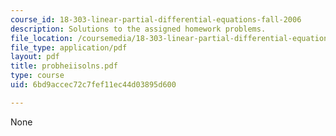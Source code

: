 ```yaml
---
course_id: 18-303-linear-partial-differential-equations-fall-2006
description: Solutions to the assigned homework problems.
file_location: /coursemedia/18-303-linear-partial-differential-equations-fall-2006/6bd9accec72c7fef11ec44d03895d600_probheiisolns.pdf
file_type: application/pdf
layout: pdf
title: probheiisolns.pdf
type: course
uid: 6bd9accec72c7fef11ec44d03895d600

---
```

None